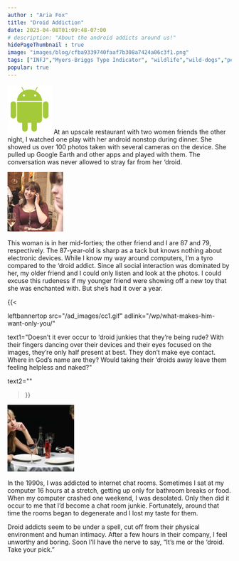 ```yaml
---
author : "Aria Fox"
title: "Droid Addiction"
date: 2023-04-08T01:09:48-07:00
# description: "About the android addicts around us!"
hidePageThumbnail : true 
image: "images/blog/cfba9339740faaf7b308a7424a06c3f1.png"
tags: ["INFJ","Myers-Briggs Type Indicator", "wildlife","wild-dogs","pets","animal-welfare"]
popular: true
---
```



<!-- This is **bold** text, and this is *emphasized* text.
![infp_injf table](/infp_injf-table.jpg)
Visit the [Hugo](https://gohugo.io) website! -->

<!-- https://beaconstreetusa.com/wp/droid-addiction/ -->


![Droid](/droid.jpg)
At an upscale restaurant with two women friends the other night, I watched one play with her android nonstop during dinner.  She showed us over 100 photos taken with several cameras on the device.  She pulled up Google Earth and other apps and played with them.  The conversation was never allowed to stray far from her ‘droid.

![Woman Droid](/womandroid1.jpg)

This woman is in her mid-forties; the other friend and I are 87 and 79, respectively.  The 87-year-old is sharp as a tack but knows nothing about electronic devices.  While I know my way around computers, I’m a tyro compared to the ‘droid addict.  Since all social interaction was dominated by her, my older friend and I could only listen and look at the photos.  I could excuse this rudeness if my younger friend were showing off a new toy that she was enchanted with. But she’s had it over a year.

{{< 

leftbannertop src="/ad_images/cc1.gif" adlink="/wp/what-makes-him-want-only-you/"  

text1="Doesn’t it ever occur to ‘droid junkies that they’re being rude?  With their fingers dancing over their devices and their eyes focused on the images, they’re only half present at best.  They don’t make eye contact. Where in God’s name are they?  Would taking their ‘droids away leave them feeling helpless and naked?" 

text2=""

>}}

![Couple Droid](/coupledroid-150x150.jpg)

In the 1990s, I was addicted to internet chat rooms.  Sometimes I sat at my computer 16 hours at a stretch, getting up only for bathroom breaks or food.  When my computer crashed one weekend, I was desolated.  Only then did it occur to me that I’d become a chat room junkie. Fortunately, around that time the rooms began to degenerate and I lost my taste for them.

Droid addicts seem to be under a spell, cut off from their physical environment and human intimacy.  After a few hours in their company, I feel unworthy and boring.  Soon I’ll have the nerve to say, “It’s me or the ‘droid.  Take your pick.”
